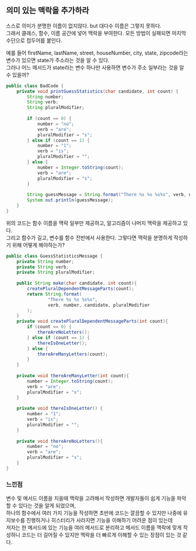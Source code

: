 ## 의미 있는 맥락을 추가하라
스스로 의미가 분명한 이름이 없지않다. but 대다수 이름은 그렇지 못하다.  
그래서 클래스, 함수, 이름 공간에 넣어 맥락을 부여한다. 모든 방법이 실패되면 마지막 수단으로 접두어를 붙인다.

예를 들어 firstName, lastName, street, houseNumber, city, state, zipcode라는 변수가 있으면 state가 주소라는 것을 알 수 있다.  
그러나 어느 메서드가 state라는 변수 하나만 사용하면 변수가 주소 일부라는 것을 알 수 있을까?

```java
public class BadCode {
    private void printGuessStatistics(char candidate, int count) {
        String number;
        String verb;
        String pluralModifier;
        
        if (count == 0) {
            number = "no";
            verb = "are";
            pluralModifier = "s";
        } else if (count == 1) {
            number = "1";
            verb = "is";
            pluralModifier = "";
        } else {
            number = Integer.toString(count);
            verb = "are";
            pluralModifier = "s";
        }
        
        String guessMessage = String.format("There %s %s %s%s", verb, number, candidate, pluralModifier);
        System.out.println(guessMessage);
    }
}
```

위의 코드는 함수 이름을 맥락 일부만 제공하고, 알고리즘이 나머지 맥락을 제공하고 있다.  
그리고 함수가 길고, 변수를 함수 전반에서 사용한다. 그렇다면 맥락을 분명하게 작성하기 위해 어떻게 해야하는가?

```java
public class GuessStatisticsMessage {
    private String number;
    private String verb;
    private String pluralModifier;
    
    public String make(char candidate, int count){
        createPluralDependentMessageParts(count);
        return String.format(
                "There %s %s %s%s",
                verb, number, candidate, pluralModifier
        );
    }
    private void createPluralDependentMessageParts(int count){
        if (count == 0) {
            thereAreNoLetters();
        } else if (count == 1) {
            thereIsOneLetter();
        } else {
            thereAreManyLetters(count);
        }
    }
    
    private void thereAreManyLetter(int count){
        number = Integer.toString(count);
        verb = "are";
        pluralModifier = "s";
    }
    
    private void thereIsOneLetter() {
        number = "1";
        verb = "is";
        pluralModifier = "";
    }
    
    private void thereAreNoLetters(){
        number = "no";
        verb = "are";
        pluralModifier = "s";
    }
}
```

### 느낀점
변수 및 메서드 이름을 지을때 맥락을 고려해서 작성하면 개발자들이 쉽게 기능을 파악할 수 있다는 것을 알게 되었으며,  
하나의 함수에서 여러 가지 기능을 작성하면 초반에 코드는 깔끔할 수 있지만 나중에 유지보수를 진행하거나 히스터리가 사라지면 기능을 이해하기 어려운 점이 있는데  
저자는 한 메서드에 있는 기능을 여러 메서드로 분리하고 메서드 이름을 맥락에 맞게 작성하니 코드는 더 길어질 수 있지만 맥락을 더 빠르게 이해할 수 있는 장점이 있는 것 같다.